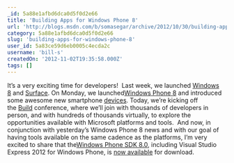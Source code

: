 ```yaml
---
_id: 5a88e1afbd6dca0d5f0d2e66
title: 'Building Apps for Windows Phone 8'
url: 'http://blogs.msdn.com/b/somasegar/archive/2012/10/30/building-apps-for-windows-phone-8.aspx'
category: 5a88e1afbd6dca0d5f0d2e66
slug: 'building-apps-for-windows-phone-8'
user_id: 5a83ce59d6eb0005c4ecda2c
username: 'bill-s'
createdOn: '2012-11-02T19:35:58.000Z'
tags: []
---
```


It’s a very exciting time for developers!  Last week, we launched <a href="http://windows8.com/">Windows 8</a> and <a href="http://surface.com/">Surface</a>. On Monday, we launched<a href="http://windowsphone.com/">Windows Phone 8</a> and introduced some awesome new smartphone <a href="http://www.windowsphone.com/en-us/phones">devices</a>. Today, we’re kicking off the <a href="http://www.buildwindows.com/">Build</a> conference, where we’ll join with thousands of developers in person, and with hundreds of thousands virtually, to explore the opportunities available with Microsoft platforms and tools.  And now, in conjunction with yesterday’s Windows Phone 8 news and with our goal of having tools available on the same cadence as the platforms, I’m very excited to share that the<a href="http://www.microsoft.com/en-us/download/details.aspx?id=35471">Windows Phone SDK 8.0</a>, including Visual Studio Express 2012 for Windows Phone, is <a href="http://blogs.windows.com/windows_phone/b/wpdev/archive/2012/10/30/announcing-the-new-windows-phone-8-developer-platform.aspx">now available</a> for download.
